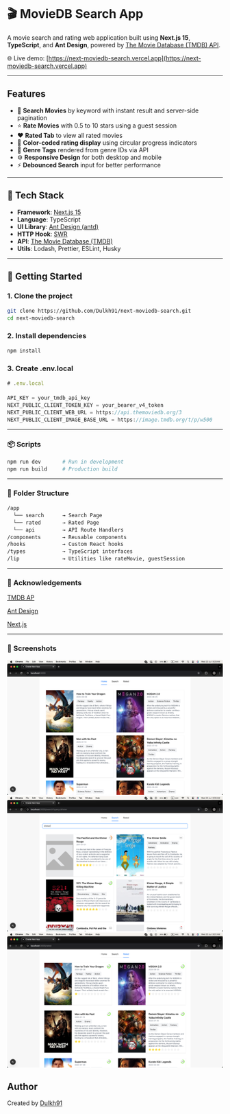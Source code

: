 # 🎬 MovieDB Search App

A movie search and rating web application built using **Next.js 15**, **TypeScript**, and **Ant Design**, powered by [The Movie Database (TMDB) API](https://developer.themoviedb.org/).

🌐 Live demo: [https://next-moviedb-search.vercel.app](https://next-moviedb-search.vercel.app)

---

## Features

- 🔎 **Search Movies** by keyword with instant result and server-side pagination
- ⭐ **Rate Movies** with 0.5 to 10 stars using a guest session
- ❤️ **Rated Tab** to view all rated movies
- 🎨 **Color-coded rating display** using circular progress indicators
- 🧠 **Genre Tags** rendered from genre IDs via API
- ⚙️ **Responsive Design** for both desktop and mobile
- ⚡ **Debounced Search** input for better performance

---

## 🚀 Tech Stack

- **Framework**: [Next.js 15](https://nextjs.org/)
- **Language**: TypeScript
- **UI Library**: [Ant Design (antd)](https://ant.design/)
- **HTTP Hook**: [SWR](https://swr.vercel.app/)
- **API**: [The Movie Database (TMDB)](https://developer.themoviedb.org/)
- **Utils**: Lodash, Prettier, ESLint, Husky

---

## 🏁 Getting Started

### 1. Clone the project

```bash
git clone https://github.com/Dulkh91/next-moviedb-search.git
cd next-moviedb-search
```

### 2. Install dependencies

```bash
npm install
```

### 3. Create .env.local

```js
# .env.local

API_KEY = your_tmdb_api_key
NEXT_PUBLIC_CLIENT_TOKEN_KEY = your_bearer_v4_token
NEXT_PUBLIC_CLIENT_WEB_URL = https://api.themoviedb.org/3
NEXT_PUBLIC_CLIENT_IMAGE_BASE_URL = https://image.tmdb.org/t/p/w500
```

---

### 📦 Scripts

```bash
npm run dev       # Run in development
npm run build     # Production build
```

---

### 📁 Folder Structure

```bash
/app
  └── search      → Search Page
  └── rated       → Rated Page
  └── api         → API Route Handlers
/components       → Reusable components
/hooks            → Custom React hooks
/types            → TypeScript interfaces
/lip              → Utilities like rateMovie, guestSession
```

---

### 🙏 Acknowledgements

[TMDB AP](https://developer.themoviedb.org/docs/getting-started)

[Ant Design](https://ant.design/)

[Next.js](https://nextjs.org/)

---

### 📸 Screenshots

![home alt](./public/image/home.png)
![search atl](./public/image/search.png)
![rated atl](./public/image/rated.png)

## Author

Created by <a href="https://github.com/Dulkh91"> Dulkh91 </a>
